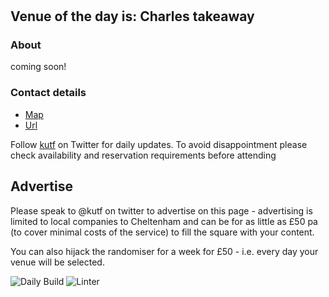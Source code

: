 #
<!-- lunch_item starts -->
## Venue of the day is: Charles takeaway

### About

coming soon!

### Contact details

- [Map](https://www.google.com/maps/place/Charles%20takeaway+Cheltenham/)
- [Url](http://www.charlestakeaway.co.uk/Charles_Takeaway_Cheltenham/Home.html)

<!-- lunch_item ends -->


Follow [kutf](https://twitter.com/kutf) on Twitter for daily updates. To avoid disappointment please check availability and reservation requirements before attending

## Advertise

Please speak to @kutf on twitter to advertise on this page - advertising is limited to local companies to Cheltenham and can be for as little as £50 pa (to cover minimal costs of the service) to fill the square with your content.

You can also hijack the randomiser for a week for £50 - i.e. every day your venue will be selected.

![Daily Build](https://github.com/MatBenfield/lunch.thechels.uk/workflows/Daily%20Build/badge.svg)
![Linter](https://github.com/MatBenfield/lunch.thechels.uk/workflows/Linter/badge.svg)
